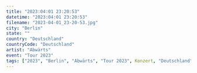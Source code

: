 ```yaml
---
title: "2023:04:01 23:20:53"
datetime: "2023:04:01 23:20:53"
filename: "2023-04-01_23-20-53.jpg"
city: "Berlin"
state: ""
country: "Deutschland"
countryCode: "Deutschland"
artist: "Abwärts"
event: "Tour 2023"
tags: ["2023", "Berlin", "Abwärts", "Tour 2023", Konzert, "Deutschland"]
---
```

